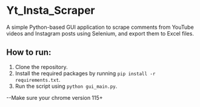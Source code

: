 # Yt_Insta_Scraper
A simple Python-based GUI application to scrape comments from YouTube videos and Instagram posts using Selenium, and export them to Excel files.

## How to run:
1. Clone the repository.
2. Install the required packages by running `pip install -r requirements.txt`.
3. Run the script using `python gui_main.py`.

--Make sure your chrome version 115+
